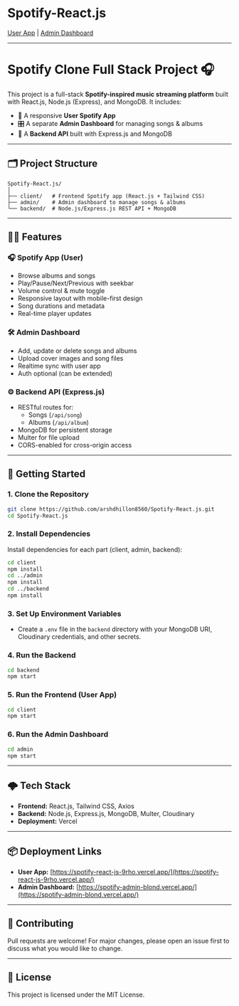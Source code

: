 # Spotify-React.js

[User App](https://spotify-react-js-9rho.vercel.app/) | [Admin Dashboard](https://spotify-admin-blond.vercel.app/)

---

# Spotify Clone Full Stack Project 🎧

This project is a full-stack **Spotify-inspired music streaming platform** built with React.js, Node.js (Express), and MongoDB. It includes:

- 🎵 A responsive **User Spotify App**
- 🎛️ A separate **Admin Dashboard** for managing songs & albums
- 🧠 A **Backend API** built with Express.js and MongoDB

---

## 🗂️ Project Structure

```
Spotify-React.js/
│
├── client/   # Frontend Spotify app (React.js + Tailwind CSS)
├── admin/    # Admin dashboard to manage songs & albums
└── backend/  # Node.js/Express.js REST API + MongoDB
```

---

## 🧑‍🎤 Features

### 🎧 Spotify App (User)
- Browse albums and songs
- Play/Pause/Next/Previous with seekbar
- Volume control & mute toggle
- Responsive layout with mobile-first design
- Song durations and metadata
- Real-time player updates

### 🛠️ Admin Dashboard
- Add, update or delete songs and albums
- Upload cover images and song files
- Realtime sync with user app
- Auth optional (can be extended)

### ⚙️ Backend API (Express.js)
- RESTful routes for:
    - Songs (`/api/song`)
    - Albums (`/api/album`)
- MongoDB for persistent storage
- Multer for file upload
- CORS-enabled for cross-origin access

---

## 🚀 Getting Started

### 1. Clone the Repository

```bash
git clone https://github.com/arshdhillon8560/Spotify-React.js.git
cd Spotify-React.js
```

### 2. Install Dependencies

Install dependencies for each part (client, admin, backend):

```bash
cd client
npm install
cd ../admin
npm install
cd ../backend
npm install
```

### 3. Set Up Environment Variables

- Create a `.env` file in the `backend` directory with your MongoDB URI, Cloudinary credentials, and other secrets.

### 4. Run the Backend

```bash
cd backend
npm start
```

### 5. Run the Frontend (User App)

```bash
cd client
npm start
```

### 6. Run the Admin Dashboard

```bash
cd admin
npm start
```

---

## 🌩️ Tech Stack

- **Frontend:** React.js, Tailwind CSS, Axios
- **Backend:** Node.js, Express.js, MongoDB, Multer, Cloudinary
- **Deployment:** Vercel

---

## 📦 Deployment Links

- **User App:** [https://spotify-react-js-9rho.vercel.app/](https://spotify-react-js-9rho.vercel.app/)
- **Admin Dashboard:** [https://spotify-admin-blond.vercel.app/](https://spotify-admin-blond.vercel.app/)

---

## 🤝 Contributing

Pull requests are welcome! For major changes, please open an issue first to discuss what you would like to change.

---

## 📄 License

This project is licensed under the MIT License.
